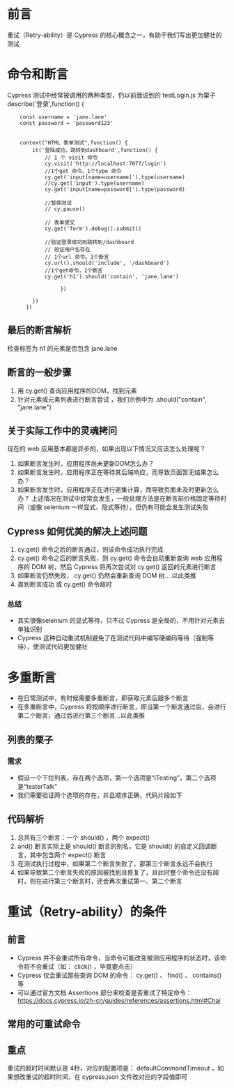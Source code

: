 # 前言
重试（Retry-ability）是 Cypress 的核心概念之一，有助于我们写出更加健壮的测试

# 命令和断言
Cypress 测试中经常被调用的两种类型，仍以前面说到的 testLogin.js 为栗子
  describe('登录',function() {
	
		const username = 'jane.lane'
		const password = 'password123'
		
		
		context("HTML 表单测试",function() {
			it('登陆成功，跳转到dashboard',function() {
				// 1 个 visit 命令
				cy.visit('http://localhost:7077/login')
				//1个get 命令、1个type 命令
				cy.get('input[name=username]').type(username)
				//cy.get('input').type(username)
				cy.get('input[name=password]').type(password)

				//暂停测试
				// cy.pause()
				
				// 表单提交
				cy.get('form').debug().submit()
				
				//验证登录成功则跳转到/dashboard
				// 验证用户名存在
				// 1个url 命令。1个断言
				cy.url().should('include', '/dashboard')
				//1个get命令，1个断言
				cy.get('h1').should('contain', 'jane.lane')
				
			         })
			
	  	    })
		  })

## 最后的断言解析
检查标签为 h1 的元素是否包含 jane.lane

## 断言的一般步骤
1. 用 cy.get() 查询应用程序的DOM，找到元素
2. 针对元素或元素列表进行断言尝试 ，我们示例中为 .should("contain", "jane.lane") 

## 关于实际工作中的灵魂拷问
现在的 web 应用基本都是异步的，如果出现以下情况又应该怎么处理呢？

1. 如果断言发生时，应用程序尚未更新DOM怎么办？
2. 如果断言发生时，应用程序正在等待其后端响应，而导致页面暂无结果怎么办？
3. 如果断言发生时，应用程序正在进行密集计算，而导致页面未及时更新怎么办？
上述情况在测试中经常会发生，一般处理方法是在断言前价格固定等待时间（或像 selenium 一样显式、隐式等待），但仍有可能会发生测试失败   

## Cypress 如何优美的解决上述问题

1. cy.get() 命令之后的断言通过，则该命令成功执行完成
2. cy.get() 命令之后的断言失败，则 cy.get() 命令会自动重新查询 web 应用程序的 DOM 树，然后 Cypress 将再次尝试对 cy.get() 返回的元素进行断言
3. 如果断言仍然失败， cy.get() 仍然会重新查询 DOM 树....以此类推
4. 直到断言成功 或 cy.get() 命令超时

### 总结

+ 其实很像selenium 的显式等待，只不过 Cypress 是全局的，不用针对元素去单独识别   
+ Cypress 这种自动重试机制避免了在测试代码中编写硬编码等待（强制等待），使测试代码更加健壮   

# 多重断言
+ 在日常测试中，有时候需要多重断言，即获取元素后跟多个断言   
+ 在多重断言中，Cypress 将按顺序进行断言，即当第一个断言通过后，会进行第二个断言，通过后进行第三个断言...以此类推   

## 列表的栗子
### 需求
+ 假设一个下拉列表，存在两个选项，第一个选项是“iTesting”，第二个选项是“testerTalk”
+ 我们需要验证两个选项的存在，并且顺序正确，代码片段如下


## 代码解析

1. 总共有三个断言：一个 should() ，两个 expect() 
2. and() 断言实际上是 should() 断言的别名，它是 should() 的自定义回调断言，其中包含两个 expect() 断言
3. 在测试执行过程中，如果第二个断言失败了，那第三个断言永远不会执行
4. 如果导致第二个断言失败的原因被找到且修复了，且此时整个命令还没有超时，则在进行第三个断言时，还会再次重试第一、第二个断言

# 重试（Retry-ability）的条件

## 前言
+ Cypress 并不会重试所有命令，当命令可能改变被测应用程序的状态时，该命令将不会重试（如： click() ，毕竟要点击）
+ Cypress 仅会重试那些查询 DOM 的命令： cy.get() 、 find() 、 contains() 等
+ 可以通过官方文档 Assertions 部分来检查是否重试了特定命令：https://docs.cypress.io/zh-cn/guides/references/assertions.html#Chai

## 常用的可重试命令


## 重点
重试的超时时间默认是 4秒，对应的配置项是： defaultCommondTimeout ，如果想改重试的超时时间，在 cypress.json 文件改对应的字段值即可







